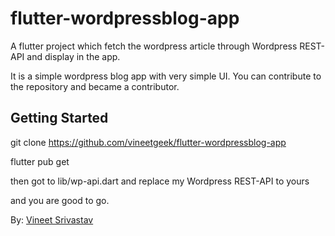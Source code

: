 # flutter-wordpressblog-app

A flutter project which fetch the wordpress article through Wordpress REST-API and display in the app. 

It is a simple wordpress blog app with very simple UI. You can contribute to the repository and became a contributor.


## Getting Started

git clone https://github.com/vineetgeek/flutter-wordpressblog-app

flutter pub get

then got to lib/wp-api.dart and replace my Wordpress REST-API to yours

and you are good to go.


By: <a href="https://vineetgeek.in">Vineet Srivastav</a>